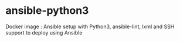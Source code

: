 # ansible-python3
Docker image : Ansible setup with Python3, ansible-lint, lxml and SSH support to deploy using Ansible
